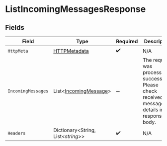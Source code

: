 # ListIncomingMessagesResponse


## Fields

| Field                                                                                            | Type                                                                                             | Required                                                                                         | Description                                                                                      |
| ------------------------------------------------------------------------------------------------ | ------------------------------------------------------------------------------------------------ | ------------------------------------------------------------------------------------------------ | ------------------------------------------------------------------------------------------------ |
| `HttpMeta`                                                                                       | [HTTPMetadata](../../Models/Components/HTTPMetadata.md)                                          | :heavy_check_mark:                                                                               | N/A                                                                                              |
| `IncomingMessages`                                                                               | List<[IncomingMessage](../../Models/Components/IncomingMessage.md)>                              | :heavy_minus_sign:                                                                               | The request was processed successfully. Please check received messages details in response body. |
| `Headers`                                                                                        | Dictionary<String, List<*string*>>                                                               | :heavy_check_mark:                                                                               | N/A                                                                                              |